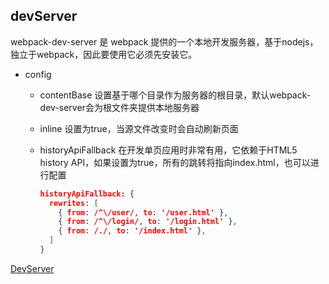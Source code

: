 ## devServer

webpack-dev-server 是 webpack 提供的一个本地开发服务器，基于nodejs，独立于webpack，因此要使用它必须先安装它。

* config

  - contentBase   设置基于哪个目录作为服务器的根目录，默认webpack-dev-server会为根文件夹提供本地服务器

  - inline  设置为true，当源文件改变时会自动刷新页面

  - historyApiFallback  在开发单页应用时非常有用，它依赖于HTML5 history API，如果设置为true，所有的跳转将指向index.html，也可以进行配置

    ```json
    historyApiFallback: {
      rewrites: [
        { from: /^\/user/, to: '/user.html' },
        { from: /^\/login/, to: '/login.html' },
        { from: /./, to: '/index.html' },
      ]
    }
    ```


[DevServer](https://webpack.js.org/configuration/dev-server/)